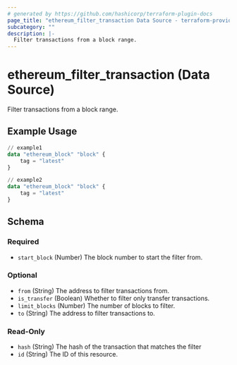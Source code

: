 ```yaml
---
# generated by https://github.com/hashicorp/terraform-plugin-docs
page_title: "ethereum_filter_transaction Data Source - terraform-provider-ethereum"
subcategory: ""
description: |-
  Filter transactions from a block range.
---
```


# ethereum_filter_transaction (Data Source)

Filter transactions from a block range.

## Example Usage

```terraform
// example1
data "ethereum_block" "block" {
	tag = "latest"
}

// example2
data "ethereum_block" "block" {
	tag = "latest"
}
```

<!-- schema generated by tfplugindocs -->
## Schema

### Required

- `start_block` (Number) The block number to start the filter from.

### Optional

- `from` (String) The address to filter transactions from.
- `is_transfer` (Boolean) Whether to filter only transfer transactions.
- `limit_blocks` (Number) The number of blocks to filter.
- `to` (String) The address to filter transactions to.

### Read-Only

- `hash` (String) The hash of the transaction that matches the filter
- `id` (String) The ID of this resource.
